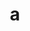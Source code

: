---
layout: cake
title:  a
type: cake
comic: cake_56.png
name: The Siren
hovertext: heh heh
next: 57
prev: 55
---
